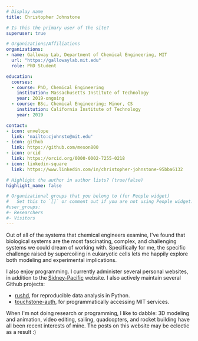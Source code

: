 ```yaml
---
# Display name
title: Christopher Johnstone

# Is this the primary user of the site?
superuser: true

# Organizations/Affiliations
organizations:
- name: Galloway Lab, Department of Chemical Engineering, MIT
  url: "https://gallowaylab.mit.edu"
  role: PhD Student

education:
  courses:
  - course: PhD, Chemical Engineering
    institution: Massachusetts Institute of Technology
    year: 2019-ongoing
  - course: BSc, Chemical Engineering; Minor, CS
    institution: California Institute of Technology
    year: 2019

contact:
- icon: envelope
  link: 'mailto:cjohnsto@mit.edu'
- icon: github
  link: https://github.com/meson800
- icon: orcid
  link: https://orcid.org/0000-0002-7255-0218
- icon: linkedin-square
  link: https://www.linkedin.com/in/christopher-johnstone-95bba6132

# Highlight the author in author lists? (true/false)
highlight_name: false

# Organizational groups that you belong to (for People widget)
#   Set this to `[]` or comment out if you are not using People widget.
#user_groups:
#- Researchers
#- Visitors
---
```


Out of all of the systems that chemical engineers
examine, I've found that biological systems are the most fascinating, complex, and challenging systems
we could dream of working with. Specifically for me, the specific challenge raised by supercoiling in eukaryotic cells
lets me happily explore both modeling and experimental implications.

I also enjoy programming. I currently administer several personal websites, in addition to the [Sidney-Pacific](https://sidpac.mit.edu) website. I also actively maintain several Github projects:

- [rushd](https://github.com/GallowayLabMIT/rushd), for reproducible data analysis in Python.
- [touchstone-auth](https://github.com/meson800/touchstone-auth), for programmatically accessing MIT services.


When I'm not doing research or programming, I like to dabble: 3D modeling and animation, video editing, sailing, quadcopters, and rocket building have all been recent interests of mine. The posts on this website may be eclectic as a result :)